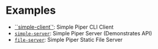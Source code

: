 # Examples
* [``simple-client`'](simple-client): Simple Piper CLI Client
* [``simple-server``](simple-server): Simple Piper Server (Demonstrates API)
* [``file-server``](file-server): Simple Piper Static File Server
